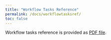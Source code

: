 ```yaml
---
title: "Workflow Tasks Reference"
permalink: /docs/workflowtasksref/
toc: false
---
```


Workflow tasks reference is provided as [PDF file](/assets/docs/05-workflowtasksref/workflow_tasks.pdf).
